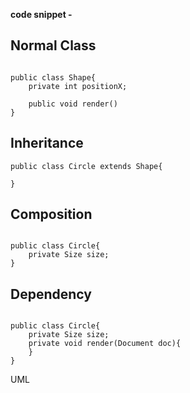 
<b>code snippet -</b>
<h2>Normal Class</h2>

```

public class Shape{
    private int positionX;
    
    public void render()
}

```

<h2>Inheritance</h2>

```
public class Circle extends Shape{

}
```

<h2>Composition</h2>

```

public class Circle{
    private Size size;
}

```

<h2>Dependency</h2>

```

public class Circle{
    private Size size;
    private void render(Document doc){
    }
}

```
UML 

